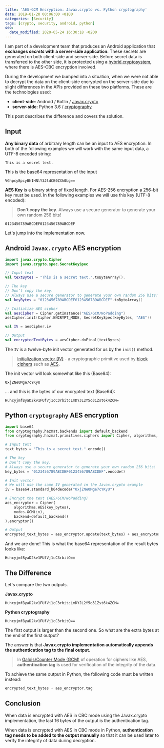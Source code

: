```yaml
---
title: 'AES-GCM Encryption: Javax.crypto vs. Python cryptography'
date: 2019-01-20 00:06:00 +0100
categories: [Security]
tags: [crypto, security, android, python]
seo:
  date_modified: 2020-05-24 16:30:18 +0200
---
```


I am part of a development team that produces an Android application that **exchanges _secrets_ with a server-side application**. These secrets are generated on both client-side and server-side. Before secret data is transferred to the other side, it is protected using a [hybrid cryptosystem](https://en.wikipedia.org/wiki/Hybrid_cryptosystem), where there is AES-CBC encryption involved.

During the development we bumped into a situation, when we were not able to decrypt the data on the client-side encrypted on the server-side due to slight differences in the APIs provided on these two platforms. These are the technologies used:

- **client-side**: Android / Kotlin / [Javax.crypto](https://docs.oracle.com/javase/7/docs/api/javax/crypto/package-summary.html)
- **server-side**: Python 3.6 / [cryptography](https://pypi.org/project/cryptography/)

This post describes the difference and covers the solution.

## Input

**Any binary data** of arbitrary length can be an input to AES encryption. In both of the following examples we will work with the same input data, a UTF-8 encoded string:

```
This is a secret text.
```

This is the base64 representation of the input

```
VGhpcyBpcyBhIHNlY3JldCB0ZXh0Lg==
```

**AES Key** is a binary string of fixed length. For AES-256 encryption a 256-bit key must be used. In the following examples we will use this key (UTF-8 encoded):

> **Don't copy the key**. Always use a secure generator to generate your own random 256 bits!

```
0123456789ABCDEF0123456789ABCDEF
```

Let's jump into the implementation now.

## Android `Javax.crypto` AES encryption

```kotlin
import javax.crypto.Cipher
import javax.crypto.spec.SecretKeySpec

// Input text
val textBytes = "This is a secret text.".toByteArray().

// The key
// Don’t copy the key.
// Always use a secure generator to generate your own random 256 bits!
val keyBytes = "0123456789ABCDEF0123456789ABCDEF".toByteArray()

// Initialize AES cipher
val aesCipher = Cipher.getInstance("AES/GCM/NoPadding")
aesCipher.init(Cipher.ENCRYPT_MODE, SecretKeySpec(keyBytes, "AES"))

val IV = aesCipher.iv

// Output
val encryptedTextBytes = aesCipher.doFinal(textBytes)
```

The `IV` is a twelve-byte init vector generated for us by the `init()` method.

> [Initialization vector (IV)](https://en.wikipedia.org/wiki/Initialization_vector) - a cryptographic primitive used by [block ciphers](https://en.wikipedia.org/wiki/Block_cipher) such as [AES](https://en.wikipedia.org/wiki/Advanced_Encryption_Standard).

The init vector will look somewhat like this (Base64):

```
0xjZNe0Mge7cYKyU
```

... and this is the bytes of our encrypted text (Base64):

```
HuhcyjmfByaD2kv1FUfVj1cC3rbitcLmDYJL2Y5o31Zst6k4ZCM=
```

## Python `cryptography` AES encryption

```python
import base64
from cryptography.hazmat.backends import default_backend
from cryptography.hazmat.primitives.ciphers import Cipher, algorithms, modes

# Input text
text_bytes = "This is a secret text.".encode()

# The key
# Don’t copy the key.
# Always use a secure generator to generate your own random 256 bits!
key_bytes = "0123456789ABCDEF0123456789ABCDEF".encode()

# Init vector
# We will use the same IV generated in the Javax.crypto example
iv = base64.standard_b64decode("0xjZNe0Mge7cYKyU")

# Encrypt the text (AES/GCM/NoPadding)
aes_encryptor = Cipher(
    algorithms.AES(key_bytes),
    modes.GCM(iv),
    backend=default_backend()
).encryptor()

# Output
encrypted_text_bytes = aes_encryptor.update(text_bytes) + aes_encryptor.finalize()
```

And we are done! This is what the base64 representation of the result bytes looks like:

```
HuhcyjmfByaD2kv1FUfVj1cC3rbitQ==
```

## The Difference

Let's compare the two outputs.

**Javax.crypto**

```
HuhcyjmfByaD2kv1FUfVj1cC3rbitcLmDYJL2Y5o31Zst6k4ZCM=
```

**Python cryptography**

```
HuhcyjmfByaD2kv1FUfVj1cC3rbitQ==
```

The first output is larger than the second one. So what are the extra bytes at the end of the first output?

The answer is that **Javax.crypto implementation automatically appends the authentication tag to the final output**.

> In [Galois/Counter Mode (GCM)](https://en.wikipedia.org/wiki/Galois/Counter_Mode) of operation for ciphers like AES, **authentication tag** is used for verification of the integrity of the data.

To achieve the same output in Python, the following code must be written instead:

```python
encrypted_text_bytes + aes_encryptor.tag
```

## Conclusion

When data is encrypted with AES in CBC mode using the Javax.crypto implementation, the last 16 bytes of the output is the authentication tag.

When data is encrypted with AES in CBC mode in Python, **authentication tag needs to be added to the output manually** so that it can be used later to verify the integrity of data during decryption.
